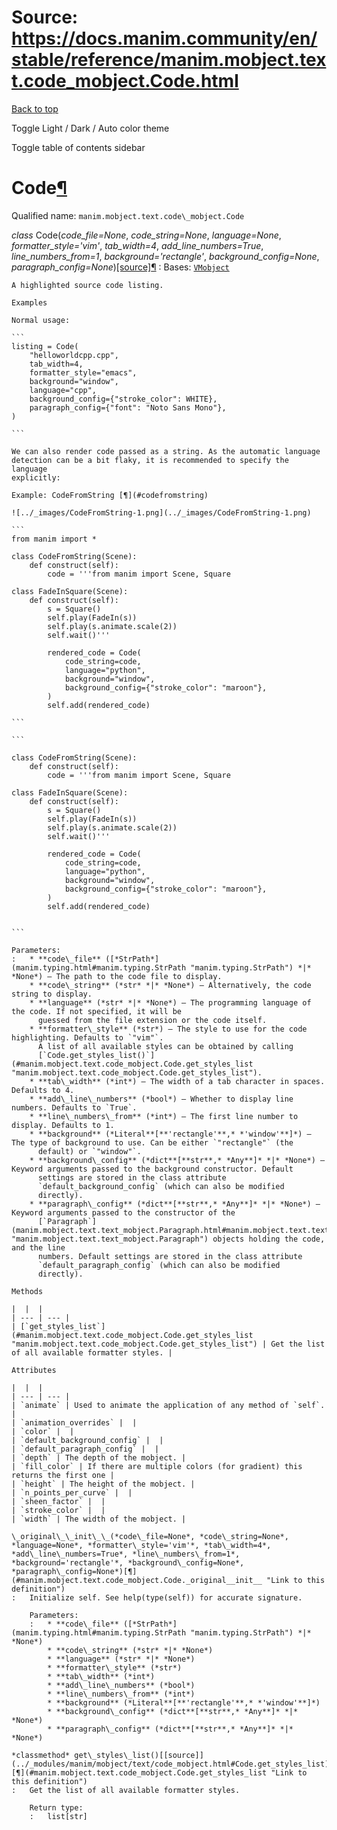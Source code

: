 # Source: https://docs.manim.community/en/stable/reference/manim.mobject.text.code_mobject.Code.html

[Back to top](#)

Toggle Light / Dark / Auto color theme

Toggle table of contents sidebar

Code[¶](#code "Link to this heading")
=====================================

Qualified name: `manim.mobject.text.code\_mobject.Code`

*class* Code(*code\_file=None*, *code\_string=None*, *language=None*, *formatter\_style='vim'*, *tab\_width=4*, *add\_line\_numbers=True*, *line\_numbers\_from=1*, *background='rectangle'*, *background\_config=None*, *paragraph\_config=None*)[[source]](../_modules/manim/mobject/text/code_mobject.html#Code)[¶](#manim.mobject.text.code_mobject.Code "Link to this definition")
:   Bases: [`VMobject`](manim.mobject.types.vectorized_mobject.VMobject.html#manim.mobject.types.vectorized_mobject.VMobject "manim.mobject.types.vectorized_mobject.VMobject")

    A highlighted source code listing.

    Examples

    Normal usage:

    ```
    listing = Code(
        "helloworldcpp.cpp",
        tab_width=4,
        formatter_style="emacs",
        background="window",
        language="cpp",
        background_config={"stroke_color": WHITE},
        paragraph_config={"font": "Noto Sans Mono"},
    )

    ```

    We can also render code passed as a string. As the automatic language
    detection can be a bit flaky, it is recommended to specify the language
    explicitly:

    Example: CodeFromString [¶](#codefromstring)

    ![../_images/CodeFromString-1.png](../_images/CodeFromString-1.png)

    ```
    from manim import *

    class CodeFromString(Scene):
        def construct(self):
            code = '''from manim import Scene, Square

    class FadeInSquare(Scene):
        def construct(self):
            s = Square()
            self.play(FadeIn(s))
            self.play(s.animate.scale(2))
            self.wait()'''

            rendered_code = Code(
                code_string=code,
                language="python",
                background="window",
                background_config={"stroke_color": "maroon"},
            )
            self.add(rendered_code)

    ```

    ```

    class CodeFromString(Scene):
        def construct(self):
            code = '''from manim import Scene, Square

    class FadeInSquare(Scene):
        def construct(self):
            s = Square()
            self.play(FadeIn(s))
            self.play(s.animate.scale(2))
            self.wait()'''

            rendered_code = Code(
                code_string=code,
                language="python",
                background="window",
                background_config={"stroke_color": "maroon"},
            )
            self.add(rendered_code)


    ```

    Parameters:
    :   * **code\_file** ([*StrPath*](manim.typing.html#manim.typing.StrPath "manim.typing.StrPath") *|* *None*) – The path to the code file to display.
        * **code\_string** (*str* *|* *None*) – Alternatively, the code string to display.
        * **language** (*str* *|* *None*) – The programming language of the code. If not specified, it will be
          guessed from the file extension or the code itself.
        * **formatter\_style** (*str*) – The style to use for the code highlighting. Defaults to `"vim"`.
          A list of all available styles can be obtained by calling
          [`Code.get_styles_list()`](#manim.mobject.text.code_mobject.Code.get_styles_list "manim.mobject.text.code_mobject.Code.get_styles_list").
        * **tab\_width** (*int*) – The width of a tab character in spaces. Defaults to 4.
        * **add\_line\_numbers** (*bool*) – Whether to display line numbers. Defaults to `True`.
        * **line\_numbers\_from** (*int*) – The first line number to display. Defaults to 1.
        * **background** (*Literal**[**'rectangle'**,* *'window'**]*) – The type of background to use. Can be either `"rectangle"` (the
          default) or `"window"`.
        * **background\_config** (*dict**[**str**,* *Any**]* *|* *None*) – Keyword arguments passed to the background constructor. Default
          settings are stored in the class attribute
          `default_background_config` (which can also be modified
          directly).
        * **paragraph\_config** (*dict**[**str**,* *Any**]* *|* *None*) – Keyword arguments passed to the constructor of the
          [`Paragraph`](manim.mobject.text.text_mobject.Paragraph.html#manim.mobject.text.text_mobject.Paragraph "manim.mobject.text.text_mobject.Paragraph") objects holding the code, and the line
          numbers. Default settings are stored in the class attribute
          `default_paragraph_config` (which can also be modified
          directly).

    Methods

    |  |  |
    | --- | --- |
    | [`get_styles_list`](#manim.mobject.text.code_mobject.Code.get_styles_list "manim.mobject.text.code_mobject.Code.get_styles_list") | Get the list of all available formatter styles. |

    Attributes

    |  |  |
    | --- | --- |
    | `animate` | Used to animate the application of any method of `self`. |
    | `animation_overrides` |  |
    | `color` |  |
    | `default_background_config` |  |
    | `default_paragraph_config` |  |
    | `depth` | The depth of the mobject. |
    | `fill_color` | If there are multiple colors (for gradient) this returns the first one |
    | `height` | The height of the mobject. |
    | `n_points_per_curve` |  |
    | `sheen_factor` |  |
    | `stroke_color` |  |
    | `width` | The width of the mobject. |

    \_original\_\_init\_\_(*code\_file=None*, *code\_string=None*, *language=None*, *formatter\_style='vim'*, *tab\_width=4*, *add\_line\_numbers=True*, *line\_numbers\_from=1*, *background='rectangle'*, *background\_config=None*, *paragraph\_config=None*)[¶](#manim.mobject.text.code_mobject.Code._original__init__ "Link to this definition")
    :   Initialize self. See help(type(self)) for accurate signature.

        Parameters:
        :   * **code\_file** ([*StrPath*](manim.typing.html#manim.typing.StrPath "manim.typing.StrPath") *|* *None*)
            * **code\_string** (*str* *|* *None*)
            * **language** (*str* *|* *None*)
            * **formatter\_style** (*str*)
            * **tab\_width** (*int*)
            * **add\_line\_numbers** (*bool*)
            * **line\_numbers\_from** (*int*)
            * **background** (*Literal**[**'rectangle'**,* *'window'**]*)
            * **background\_config** (*dict**[**str**,* *Any**]* *|* *None*)
            * **paragraph\_config** (*dict**[**str**,* *Any**]* *|* *None*)

    *classmethod* get\_styles\_list()[[source]](../_modules/manim/mobject/text/code_mobject.html#Code.get_styles_list)[¶](#manim.mobject.text.code_mobject.Code.get_styles_list "Link to this definition")
    :   Get the list of all available formatter styles.

        Return type:
        :   list[str]